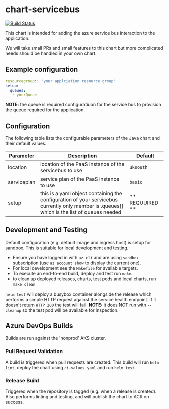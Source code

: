 # chart-servicebus

[![Build Status](https://dev.azure.com/hmcts/CNP/_apis/build/status/Helm%20Charts/chart-servicebus)](https://dev.azure.com/hmcts/CNP/_build/latest?definitionId=62)

This chart is intended for adding the azure service bus interaction to the application.

We will take small PRs and small features to this chart but more complicated needs should be handled in your own chart.

## Example configuration

```yaml
resourcegroup:: "your applciation resource group"
setup:
  queues:
   - yourQueue
```
**NOTE**: the queue is required configuratiuon for the service bus to provision the queue required for the application.

## Configuration

The following table lists the configurable parameters of the Java chart and their default values.

| Parameter      | Description | Default |
| -------------- | ----------- | ------- |
| location       | location of the PaaS instance of the servicebus to use | `uksouth`|
| serviceplan    | service plan of the PaaS instance to use | `basic`|
| setup          | this is a yaml object containing the configuration of your servicebus currently only member is .queues[] which is the list of queues needed| ** REQUUIRED ** |

## Development and Testing

Default configuration (e.g. default image and ingress host) is setup for sandbox. This is suitable for local development and testing.

- Ensure you have logged in with `az cli` and are using `sandbox` subscription (use `az account show` to display the current one).
- For local development see the `Makefile` for available targets.
- To execute an end-to-end build, deploy and test run `make`.
- to clean up deployed releases, charts, test pods and local charts, run `make clean`

`helm test` will deploy a busybox container alongside the release which performs a simple HTTP request against the service health endpoint. If it doesn't return `HTTP 200` the test will fail. **NOTE:** it does NOT run with `--cleanup` so the test pod will be available for inspection.

## Azure DevOps Builds

Builds are run against the 'nonprod' AKS cluster.

### Pull Request Validation

A build is triggered when pull requests are created. This build will run `helm lint`, deploy the chart using `ci-values.yaml` and run `helm test`.

### Release Build

Triggered when the repository is tagged (e.g. when a release is created). Also performs linting and testing, and will publish the chart to ACR on success.
